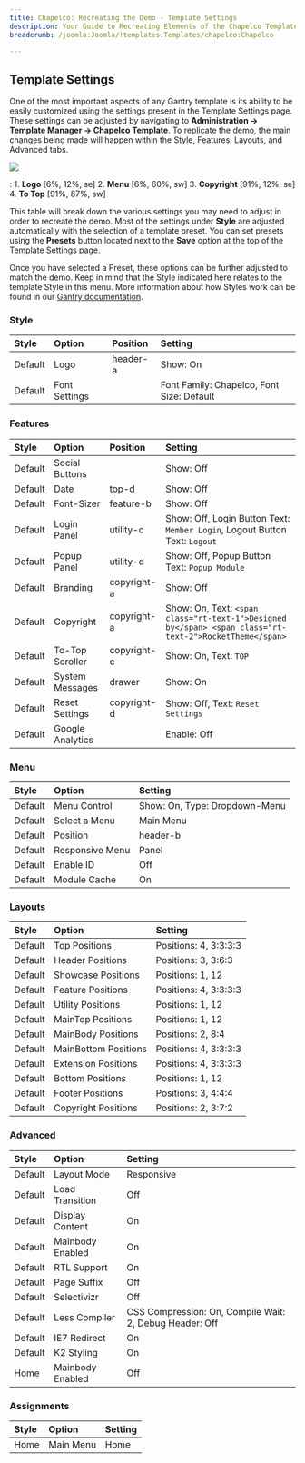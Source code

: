 ```yaml
---
title: Chapelco: Recreating the Demo - Template Settings
description: Your Guide to Recreating Elements of the Chapelco Template for WordPress
breadcrumb: /joomla:Joomla/!templates:Templates/chapelco:Chapelco

---
```


Template Settings
-----
One of the most important aspects of any Gantry template is its ability to be easily customized using the settings present in the Template Settings page. These settings can be adjusted by navigating to **Administration -> Template Manager -> Chapelco Template**. To replicate the demo, the main changes being made will happen within the Style, Features, Layouts, and Advanced tabs. 

![][chapelco2]

:   1. **Logo**  [6%, 12%, se]
    2. **Menu**  [6%, 60%, sw]
    3. **Copyright**  [91%, 12%, se]
    4. **To Top**  [91%, 87%, sw]

This table will break down the various settings you may need to adjust in order to recreate the demo. Most of the settings under **Style** are adjusted automatically with the selection of a template preset. You can set presets using the **Presets** button located next to the **Save** option at the top of the Template Settings page.

Once you have selected a Preset, these options can be further adjusted to match the demo. Keep in mind that the Style indicated here relates to the template Style in this menu. More information about how Styles work can be found in our [Gantry documentation][Style].

### Style
| Style   | Option        | Position | Setting                                  |  
| :------ | :------------ | :------- | :--------------------------------------- |  
| Default | Logo          | header-a | Show: On                                 |  
| Default | Font Settings |          | Font Family: Chapelco, Font Size: Default |  

### Features
| Style   | Option           | Position                      | Setting                                                                                                |  
| :------ | :--------------- | :---------------------------- | :----------------------------------------------------------------------------------------------------- |  
| Default | Social Buttons   |                               | Show: Off                                                                                              |  
| Default | Date             | top-d                         | Show: Off                                                                                              |  
| Default | Font-Sizer       | feature-b                     | Show: Off                                                                                              |  
| Default | Login Panel      | utility-c                     | Show: Off, Login Button Text: `Member Login`, Logout Button Text: `Logout`                             |  
| Default | Popup Panel      | utility-d                     | Show: Off, Popup Button Text: `Popup Module`                                                           |  
| Default | Branding         | copyright-a                   | Show: Off                                                                                              |  
| Default | Copyright        | copyright-a                   | Show: On, Text: `<span class="rt-text-1">Designed by</span> <span class="rt-text-2">RocketTheme</span>`|  
| Default | To-Top Scroller  | copyright-c                   | Show: On, Text: `TOP`                                                                                  |  
| Default | System Messages  | drawer                        | Show: On                                                                                               |  
| Default | Reset Settings   | copyright-d                   | Show: Off, Text: `Reset Settings`                                                                      |  
| Default | Google Analytics |                               | Enable: Off                                                                                            |  

### Menu
| Style   | Option          | Setting                       |  
| :------ | :-------------- | :---------------------------- |  
| Default | Menu Control    | Show: On, Type: Dropdown-Menu |  
| Default | Select a Menu   | Main Menu                     |  
| Default | Position        | header-b                      |  
| Default | Responsive Menu | Panel                         |  
| Default | Enable ID       | Off                           |  
| Default | Module Cache    | On                            |  

### Layouts
| Style   | Option               | Setting               |  
| :------ | :------------------- | :-------------------- |  
| Default | Top Positions        | Positions: 4, 3:3:3:3 |  
| Default | Header Positions     | Positions: 3, 3:6:3   |  
| Default | Showcase Positions   | Positions: 1, 12      |  
| Default | Feature Positions    | Positions: 4, 3:3:3:3 |  
| Default | Utility Positions    | Positions: 1, 12      |  
| Default | MainTop Positions    | Positions: 1, 12      |  
| Default | MainBody Positions   | Positions: 2, 8:4     |  
| Default | MainBottom Positions | Positions: 4, 3:3:3:3 |  
| Default | Extension Positions  | Positions: 4, 3:3:3:3 |  
| Default | Bottom Positions     | Positions: 1, 12      |  
| Default | Footer Positions     | Positions: 3, 4:4:4   |  
| Default | Copyright Positions  | Positions: 2, 3:7:2   |  

### Advanced
| Style   | Option           | Setting                                                 |  
| :------ | :--------------- | :------------------------------------------------------ |  
| Default | Layout Mode      | Responsive                                              |  
| Default | Load Transition  | Off                                                     |  
| Default | Display Content  | On                                                      |  
| Default | Mainbody Enabled | On                                                      |  
| Default | RTL Support      | On                                                      |  
| Default | Page Suffix      | Off                                                     |  
| Default | Selectivizr      | Off                                                     |  
| Default | Less Compiler    | CSS Compression: On, Compile Wait: 2, Debug Header: Off |  
| Default | IE7 Redirect     | On                                                      |  
| Default | K2 Styling       | On                                                      |  
| Home    | Mainbody Enabled | Off                                                     |   

### Assignments
| Style | Option    | Setting |  
| :---- | :-------- | :------ |  
| Home  | Main Menu | Home    |  

[menu]: ../../start/menu.md
[Style]: http://www.gantry-framework.org/documentation/joomla/configure
[chapelco2]: assets/chapelco.jpeg